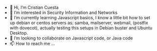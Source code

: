 - 👋 Hi, I’m Cristian Cuesta
- 👀 I’m interested in Security Information and Networks
- 🌱 I’m currently learning Javascript basics, I know a little bit how to set up debian or centos servers as: samba, mailserver, webmail, (postfix with dovecot), actually testing this setups in Debian buster and Ubuntu Desktop.
- 💞️ I’m looking to collaborate on Javascript code, or Java code
- 📫 How to reach me ...

<!---
cristiancv/cristiancv is a ✨ special ✨ repository because its `README.md` (this file) appears on your GitHub profile.
You can click the Preview link to take a look at your changes.
--->
